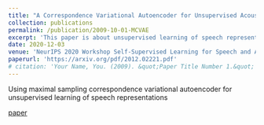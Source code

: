 ```yaml
---
title: "A Correspondence Variational Autoencoder for Unsupervised Acoustic Word Embeddings"
collection: publications
permalink: /publication/2009-10-01-MCVAE
excerpt: 'This paper is about unsupervised learning of speech representations'
date: 2020-12-03
venue: 'NeurIPS 2020 Workshop Self-Supervised Learning for Speech and Audio Processing'
paperurl: 'https://arxiv.org/pdf/2012.02221.pdf'
# citation: 'Your Name, You. (2009). &quot;Paper Title Number 1.&quot; <i>Journal 1</i>. 1(1).'
---
```

Using maximal sampling correspondence variational autoencoder for unsupervised learning of speech representations

[paper](https://arxiv.org/pdf/2012.02221.pdf)
